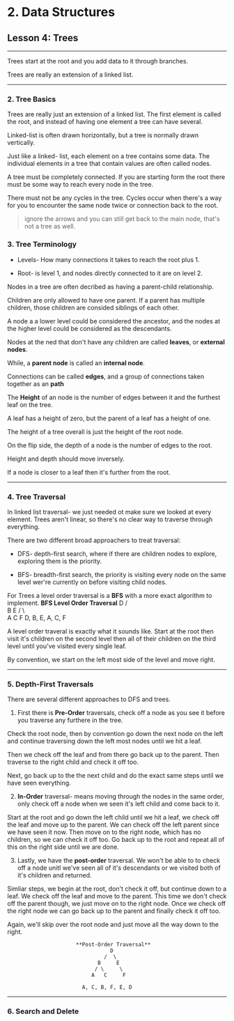 # 2. Data Structures

## Lesson 4: Trees

___

Trees start at the root and you add data to it through branches. 

Trees are really an extension of a linked list. 

___

### 2. Tree Basics

Trees are really just an extension of a linked list. The first element is called the root, and instead of having one element a tree can have several. 

Linked-list is often drawn horizontally, but a tree is normally drawn vertically. 

Just like a linked- list, each element on a tree contains some data. The individual elements in a tree that contain values are often called nodes. 

A tree must be completely connected. If you are starting form the root there must be some way to reach every node in the tree. 

There must not be any cycles in the tree. Cycles occur when there's a way for you to encounter the same node twice or connection back to the root. 

> ignore the arrows and you can still get back to the main node, that's not a tree as well. 





### 3. Tree Terminology 

* Levels- How many connections it takes to reach the root plus 1. 

* Root- is level 1, and nodes directly connected to it are on level 2. 

Nodes in a tree are often decribed as having a parent-child relationship. 

Children are only allowed to have one parent. If a parent has multiple children, those children are consided siblings of each other. 

A node a a lower level could be considered the ancestor, and the nodes at the higher level could be considered as the descendants. 


Nodes at the ned that don't have any children are called **leaves**, or **external nodes**. 

While, a **parent node** is called an **internal node**. 

Connections can be called **edges**, and a group of connections taken together as an **path**

The **Height** of an node is the number of edges between it and the furthest leaf on the tree. 

A leaf has a height of zero, but the parent of a leaf has a height of one. 

The height of a tree overall is just the height of the root node. 

On the flip side, the depth of a node is the number of edges to the root. 

Height and depth should move inversely. 

If a node is closer to a leaf then it's further from the root. 


___

### 4. Tree Traversal

In linked list traversal- we just needed ot make sure we looked at every element. Trees aren't linear, so there's no clear way to traverse through everything. 

There are two different broad approachers to treat traversal:

* DFS- depth-first search, where if there are children nodes to explore, exploring them is the priority. 

* BFS- breadth-first search, the priority is visiting every node on the same level wer're currently on before visiting child nodes. 

For Trees a level order traversal is a **BFS** with a more exact algorithm to implement. 
                        **BFS Level Order Traversal**
                                   D
                                  / \
                                 B   E
                                / \   \
                               A   C   F
                            D, B, E, A, C, F 


A level order traveral is exactly what it sounds like. Start at the root then visit it's children on the second level then all of their children on the third level until you've visited every single leaf. 

By convention, we start on the left most side of the level and move right. 

___

### 5. Depth-First Traversals 

There are several different approaches to DFS and trees. 

1. First there is **Pre-Order** traversals, check off a node as you see it before you traverse any furthere in the tree. 

Check the root node, then by convention go down the next node on the left and continue traversing down the left most nodes until we hit a leaf. 

Then we check off the leaf and from there go back up to the parent. Then traverse to the right child and check it off too. 

Next, go back up to the the next child and do the exact same steps until we have seen everything. 

2. **In-Order** traversal- means moving through the nodes in the same order, only check off a node when we seen it's left child and come back to it. 

Start at the root and go down the left child until we hit a leaf, we check off the leaf and move up to the parent. We can check off the left parent since we have seen it now. Then move on to the right node, which has no children, so we can check it off too. Go back up to the root and repeat all of this on the right side until we are done. 

3. Lastly, we have the **post-order** traversal. We won't be able to to check off a node unitl we've seen all of it's descendants or we visited both of it's children and returned. 

Simliar steps, we begin at the root, don't check it off, but continue down to a leaf. We check off the leaf and move to the parent. This time we don't check off the parent though, we just move on to the right node. Once we check off the right node we can go back up to the parent and finally check it off too. 

Again, we'll skip over the root node and just move all the way down to the right. 

                          **Post-Order Traversal**
                                     D
                                   /  \
                                 B     E
                                / \     \
                               A   C     F
                           
                            A, C, B, F, E, D


___

### 6. Search and Delete



